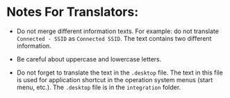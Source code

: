 # Notes For Translators:

- Do not merge different information texts. For example: do not translate ```Connected - SSID``` 
as ```Connected SSID```. The text contains two different information. 

- Be careful about uppercase and lowercase letters.

- Do not forget to translate the text in the ```.desktop``` file. The text in this file is used for application 
shortcut in the operation system menus (start menu, etc.). The ```.desktop``` file is in the ```integration``` folder.
